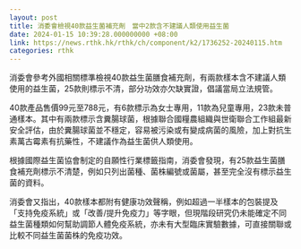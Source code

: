 ```yaml
---
layout: post
title: 消委會檢視40款益生菌補充劑　當中2款含不建議人類使用益生菌
date: 2024-01-15 10:39:28.000000000 +08:00
link: https://news.rthk.hk/rthk/ch/component/k2/1736252-20240115.htm
categories: rthk
---
```


消委會參考外國相關標準檢視40款益生菌膳食補充劑，有兩款樣本含不建議人類使用的益生菌，25款則標示不清，部分功效亦欠缺實證，倡議當局立法規管。

40款產品售價99元至788元，有6款標示為女士專用，11款為兒童專用，23款未普通樣本。其中有兩款標示含糞腸球菌，根據聯合國糧農組織與世衛聯合工作組最新安全評估，由於糞腸球菌並不穩定，容易被污染或有變成病菌的風險，加上對抗生素萬古霉素有抗藥性，不建議作為益生菌供人類使用。

根據國際益生菌協會制定的自願性行業標籤指南，消委會發現，有25款益生菌膳食補充劑標示不清楚，例如只列出菌種、菌株編號或菌屬，甚至完全沒有標示益生菌的資料。

消委會又指出，40款樣本都附有健康功效聲稱，例如超過一半樣本的包裝提及「支持免疫系統」或「改善/提升免疫力」等字眼，但現階段研究仍未能確定不同益生菌種類如何幫助調節人體免疫系統，亦未有大型臨床實驗數據，可直接關聯或比較不同益生菌菌株的免疫功效。
